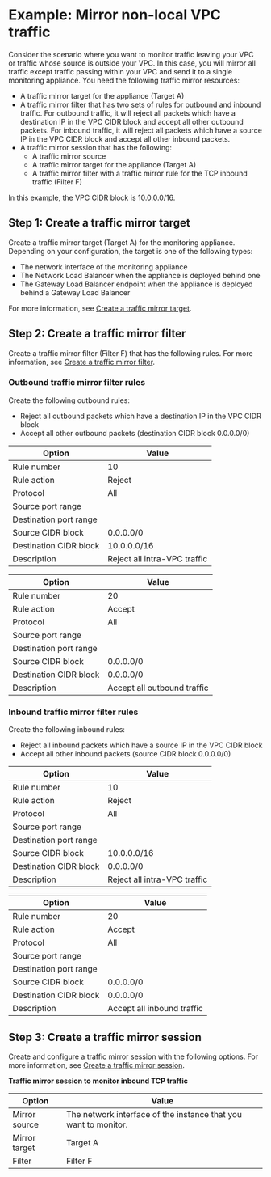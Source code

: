 # Example: Mirror non\-local VPC traffic<a name="tm-example-non-vpc"></a>

Consider the scenario where you want to monitor traffic leaving your VPC or traffic whose source is outside your VPC\. In this case, you will mirror all traffic except traffic passing within your VPC and send it to a single monitoring appliance\. You need the following traffic mirror resources: 
+ A traffic mirror target for the appliance \(Target A\)
+ A traffic mirror filter that has two sets of rules for outbound and inbound traffic\. For outbound traffic, it will reject all packets which have a destination IP in the VPC CIDR block and accept all other outbound packets\. For inbound traffic, it will reject all packets which have a source IP in the VPC CIDR block and accept all other inbound packets\.
+ A traffic mirror session that has the following:
  + A traffic mirror source
  + A traffic mirror target for the appliance \(Target A\)
  + A traffic mirror filter with a traffic mirror rule for the TCP inbound traffic \(Filter F\)

In this example, the VPC CIDR block is 10\.0\.0\.0/16\.

## Step 1: Create a traffic mirror target<a name="step-create-target-non-vpc"></a>

Create a traffic mirror target \(Target A\) for the monitoring appliance\. Depending on your configuration, the target is one of the following types:
+ The network interface of the monitoring appliance
+ The Network Load Balancer when the appliance is deployed behind one
+ The Gateway Load Balancer endpoint when the appliance is deployed behind a Gateway Load Balancer

For more information, see [Create a traffic mirror target](traffic-mirroring-target.md#create-traffic-mirroring-target)\.

## Step 2: Create a traffic mirror filter<a name="step-create-filter-non-vpc"></a>

Create a traffic mirror filter \(Filter F\) that has the following rules\. For more information, see [Create a traffic mirror filter](traffic-mirroring-filter.md#create-traffic-mirroring-filter)\.

### Outbound traffic mirror filter rules<a name="outbound-rules"></a>

Create the following outbound rules:
+ Reject all outbound packets which have a destination IP in the VPC CIDR block
+ Accept all other outbound packets \(destination CIDR block 0\.0\.0\.0/0\)


| Option | Value | 
| --- | --- | 
| Rule number | 10 | 
| Rule action | Reject | 
| Protocol | All | 
| Source port range |  | 
| Destination port range |  | 
| Source CIDR block | 0\.0\.0\.0/0 | 
| Destination CIDR block | 10\.0\.0\.0/16 | 
| Description | Reject all intra\-VPC traffic | 


| Option | Value | 
| --- | --- | 
| Rule number | 20 | 
| Rule action | Accept | 
| Protocol | All | 
| Source port range |  | 
| Destination port range |  | 
| Source CIDR block | 0\.0\.0\.0/0 | 
| Destination CIDR block | 0\.0\.0\.0/0 | 
| Description | Accept all outbound traffic | 

### Inbound traffic mirror filter rules<a name="inbound-rules"></a>

Create the following inbound rules:
+ Reject all inbound packets which have a source IP in the VPC CIDR block
+ Accept all other inbound packets \(source CIDR block 0\.0\.0\.0/0\)


| Option | Value | 
| --- | --- | 
| Rule number | 10 | 
| Rule action | Reject | 
| Protocol | All | 
| Source port range |  | 
| Destination port range |  | 
| Source CIDR block | 10\.0\.0\.0/16 | 
| Destination CIDR block | 0\.0\.0\.0/0 | 
| Description | Reject all intra\-VPC traffic | 


| Option | Value | 
| --- | --- | 
| Rule number | 20 | 
| Rule action | Accept | 
| Protocol | All | 
| Source port range |  | 
| Destination port range |  | 
| Source CIDR block | 0\.0\.0\.0/0 | 
| Destination CIDR block | 0\.0\.0\.0/0 | 
| Description | Accept all inbound traffic | 

## Step 3: Create a traffic mirror session<a name="step-create-session-non-vpc"></a>

Create and configure a traffic mirror session with the following options\. For more information, see [Create a traffic mirror session](traffic-mirroring-session.md#create-traffic-mirroring-session)\.


**Traffic mirror session to monitor inbound TCP traffic**  

| Option | Value | 
| --- | --- | 
| Mirror source | The network interface of the instance that you want to monitor\. | 
| Mirror target | Target A | 
| Filter | Filter F | 